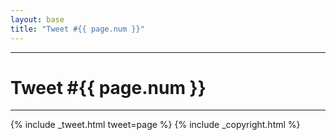 ```yaml
---
layout: base
title: "Tweet #{{ page.num }}"
---
```


<div class="row">
    <div class="col-lg-2 col-md-0"></div>
    <div class="col-lg-8 col-md-12">
<hr/>

<h1>Tweet #{{ page.num }}</h1>

<hr/>
{% include _tweet.html tweet=page %}
{% include _copyright.html %}</div>
</div>
